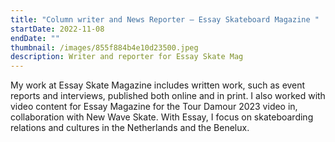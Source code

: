 ```yaml
---
title: "Column writer and News Reporter — Essay Skateboard Magazine "
startDate: 2022-11-08
endDate: ""
thumbnail: /images/855f884b4e10d23500.jpeg
description: Writer and reporter for Essay Skate Mag
---
```

My work at Essay Skate Magazine includes written work, such as event reports and interviews, published both online and in print. I also worked with video content for Essay Magazine for the Tour Damour 2023 video in, collaboration with New Wave Skate. With Essay, I focus on skateboarding relations and cultures in the Netherlands and the Benelux.